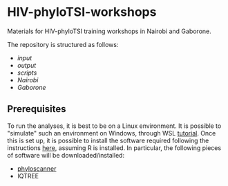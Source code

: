 # HIV-phyloTSI-workshops
Materials for HIV-phyloTSI training workshops in Nairobi and Gaborone.

The repository is structured as follows:
- *input*
- *output*
- *scripts*
- *Nairobi* 
- *Gaborone*


## Prerequisites

To run the analyses, it is best to be on a Linux environment. 
It is possible to "simulate" such an environment on Windows, through WSL [tutorial](https://discourse.ubuntu.com/t/install-ubuntu-on-wsl2-on-windows-10/26269).
Once this is set up, it is possible to install the software required following the instructions [here](TODO), assuming R is installed.
In particular, the following pieces of software will be downloaded/installed:
- [phyloscanner](https://github.com/BDI-pathogens/phyloscanner)
- IQTREE 
